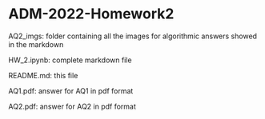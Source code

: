 # ADM-2022-Homework2

AQ2_imgs:  folder containing all the images for algorithmic answers showed in the markdown

HW_2.ipynb:  complete markdown file 

README.md:  this file

AQ1.pdf:  answer for AQ1 in pdf format

AQ2.pdf:  answer for AQ2 in pdf format